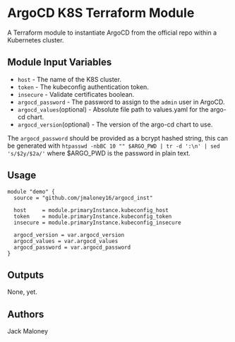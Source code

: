 ArgoCD K8S Terraform Module
===========

A Terraform module to instantiate ArgoCD from the official repo within a Kubernetes cluster.

Module Input Variables
----------------------

- `host` - The name of the K8S cluster.
- `token` - The kubeconfig authentication token.
- `insecure` - Validate certificates boolean.
- `argocd_password` - The password to assign to the `admin` user in ArgoCD.
- `argocd_values`(optional) - Absolute file path to values.yaml for the argo-cd chart.
- `argocd_version`(optional) - The version of the argo-cd chart to use.

The `argocd_password` should be provided as a bcrypt hashed string, this can be generated with ```htpasswd -nbBC 10 "" $ARGO_PWD | tr -d ':\n' | sed 's/$2y/$2a/'``` where $ARGO_PWD is the password in plain text.

Usage
-----

```hcl
module "demo" {
  source = "github.com/jmaloney16/argocd_inst"

  host     = module.primaryInstance.kubeconfig_host
  token    = module.primaryInstance.kubeconfig_token
  insecure = module.primaryInstance.kubeconfig_insecure

  argocd_version = var.argocd_version
  argocd_values = var.argocd_values
  argocd_password = var.argocd_password
}
```

Outputs
---

None, yet.

Authors
---

Jack Maloney
